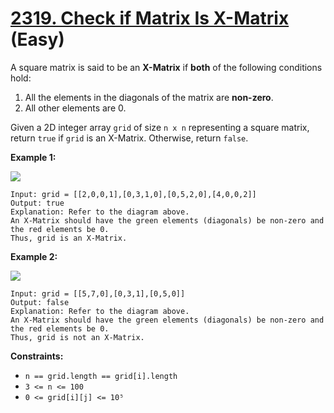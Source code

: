 # [2319. Check if Matrix Is X-Matrix][link] (Easy)

[link]: https://leetcode.com/problems/check-if-matrix-is-x-matrix/

A square matrix is said to be an **X-Matrix** if **both** of the following conditions hold:

1. All the elements in the diagonals of the matrix are **non-zero**.
2. All other elements are 0.

Given a 2D integer array `grid` of size `n x n` representing a square matrix, return `true` if
`grid` is an X-Matrix. Otherwise, return `false`.

**Example 1:**

![](https://assets.leetcode.com/uploads/2022/05/03/ex1.jpg)

```
Input: grid = [[2,0,0,1],[0,3,1,0],[0,5,2,0],[4,0,0,2]]
Output: true
Explanation: Refer to the diagram above.
An X-Matrix should have the green elements (diagonals) be non-zero and the red elements be 0.
Thus, grid is an X-Matrix.
```

**Example 2:**

![](https://assets.leetcode.com/uploads/2022/05/03/ex2.jpg)

```
Input: grid = [[5,7,0],[0,3,1],[0,5,0]]
Output: false
Explanation: Refer to the diagram above.
An X-Matrix should have the green elements (diagonals) be non-zero and the red elements be 0.
Thus, grid is not an X-Matrix.
```

**Constraints:**

- `n == grid.length == grid[i].length`
- `3 <= n <= 100`
- `0 <= grid[i][j] <= 10⁵`
